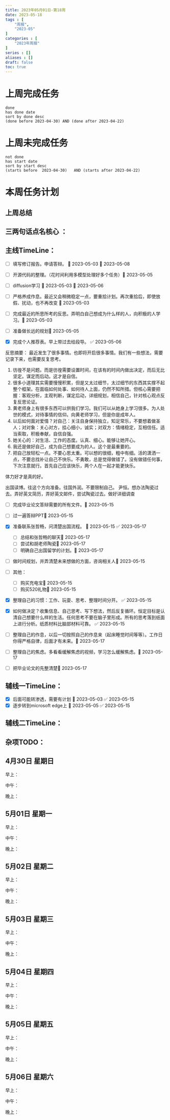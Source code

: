 ```yaml
---
title: 2023年05月01日-第18周
date: 2023-05-18
tags : [
	"周报",
	"2023-05"
]
categories : [
	"2023年周报"
]
series : []
aliases : []
draft: false
toc: true
---
```

# 上周完成任务
```tasks
done
has done date
sort by done desc
(done before 2023-04-30) AND (done after 2023-04-22)
```

# 上周未完成任务
```tasks
not done
has start date
sort by start desc
(starts before  2023-04-30)   AND (starts after 2023-04-22) 

```


# 本周任务计划

## 上周总结

## 三两句话点名核心 ：

## 主线TimeLine：

- [ ] 填写修订报告。申请答辩。 🛫 2023-05-03 📅 2023-05-08 
- [ ] 开源代码的整理。（花时间利用多模型处理好多个任务）🛫 2023-05-05 
- [ ] diffusion学习 🛫 2023-05-03  📅 2023-05-06 
- [ ] 严格养成作息。最近又会稍微稳定一点，要重拾计划。再次重拾后，即使放假、扰动，也不再改变 🛫 2023-05-03
- [ ] 完成最近的所思所考的反思。弄明白自己想成为什么样的人，向积极的人学习。🛫 2023-05-03 
- [ ] 准备做长远的规划🛫 2023-05-05 
- [x] 完成个人推荐表。早上带过去给段导。 ✅ 2023-05-06


反思摘要：
最近发生了很多事情。也即将开启很多事情。我们有一些想法，需要记录下来，也需要反复思考。
1. 彷徨不是问题。而是彷徨需要设置时间，在该有的时间内做出决定，而后无比坚定。谋定而后动。这才是自信。
2. 很多小道理其实需要慢慢积累，但是又太过细节，太过细节的东西其实撑不起整个框架。在面临如何处事、如何待人上面，仍然不知所措。但核心需要把握：客观分析，主观判断，谋定后动，详细规划，相信自己，针对核心观点反复反思论证。
3. 黄老师身上有很多东西可以供我们学习。我们可以从她身上学习很多。为人处世的模式，对待事情的信仰。向黄老师学习，但是你是成年人。
4. 以后如何面对爱情？对自己：关注自身保持独立，知足常乐，不要想着做圣人；对对象：关心对方，挂心细小，诚实；对双方：情绪稳定，互相信任。适当索取，积极奉献，自信自强。
5. 她关心的：对生活、工作的态度。认真、细心。能够让她开心。
6. 我还是做好自己，成为自己想要成为的人。这个是最重要的。
7. 把自己放轻松一点。不要心思太重。可以想的很细，粗中有细。活的潇洒一点，不要总找补让自己不快乐。不勇敢，总是觉得做错了。没有做错任何事，下次注意就行。首先自己应该快乐，两个人在一起才能更快乐。


体力好才是真的好。

出国读博。往这个方向准备。往国外润。不要限制自己。
尹恒。想办法陶瓷过去。弄好英文简历，弄好英文邮件，尝试陶瓷过去。做好详细调查


- [ ] 完成毕业论文答辩需要的所有文件。🛫 2023-05-15 
- [ ] 过一遍答辩PPT🛫 2023-05-15 
- [x] 准备联系张哲畅，问清楚出国流程。 🛫 2023-05-15 ✅ 2023-05-17
	- [ ] 总结和张哲畅的聊天🛫 2023-05-17 
	- [ ] 尝试和胡老师陶瓷🛫 2023-05-17 
	- [ ] 明确自己出国留学的计划。🛫 2023-05-17 
- [ ] 做时间规划，并弄清楚未来想做的方面，咨询相关人🛫 2023-05-15 
- [ ] 其他：
	- [ ] 购买充电宝🛫 2023-05-15 
	- [ ] 购买520礼物🛫 2023-05-15 
- [x] 整理自己的习惯：工作、玩耍、思考、整理时间分开。 ✅ 2023-05-15
- [x] 如何做决定？收集信息、自己思考、写下想法，然后反复循环。恒定目标是认清自己想要什么样的生活。任何思考不要在脑子里形成。所有的思考落到纸面上进行分析。纸质材料比脑部材料可靠。 ✅ 2023-05-15
- [ ] 整理自己的作息，以后一切按照自己的作息来（起床睡觉时间等等）。工作日你得严格自律，后面才有未来。🛫 2023-05-17 
- [ ] 整理自己的焦虑。多看看缓解焦虑的视频，学习怎么缓解焦虑。🛫 2023-05-17 
- [ ] 把毕业论文的先整清楚📅 2023-05-17 





## 辅线一TimeLine：
- [x] 后面可能转渗透，需要有计划 🛫 2023-05-03 ✅ 2023-05-15
- [x] 逐步转到microsoft edge上 🛫 2023-05-05 ✅ 2023-05-15

## 辅线二TimeLine：

## 杂项TODO：



## 4月30日 星期日  
早上：

中午：

晚上：

## 5月01日 星期一  
早上：

中午：

晚上：

## 5月02日 星期二  
早上：

中午：

晚上：

## 5月03日 星期三  
早上：

中午：

晚上：

## 5月04日 星期四  
早上：

中午：

晚上：

## 5月05日 星期五  
早上：

中午：

晚上：

## 5月06日 星期六  
早上：

中午：

晚上：




